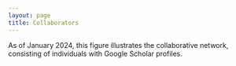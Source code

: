 ```yaml
---
layout: page
title: Collaborators
---
```



As of January 2024, this figure illustrates the collaborative network, consisting of individuals with Google Scholar profiles.


